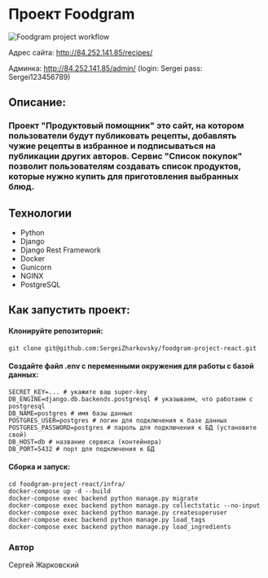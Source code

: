 # Проект Foodgram

![Foodgram project workflow](https://github.com/SergeiZharkovsky/foodgram-project-react/actions/workflows/foodgram_workflow.yml/badge.svg)

Адрес сайта: http://84.252.141.85/recipes/

Админка: http://84.252.141.85/admin/ (login: Sergei pass: Sergei123456789)

## Описание:

### Проект "**Продуктовый помощник**" это сайт, на котором пользователи будут публиковать рецепты, добавлять чужие рецепты в избранное и подписываться на публикации других авторов. Сервис "**Список покупок**" позволит пользователям создавать список продуктов, которые нужно купить для приготовления выбранных блюд.

## Технологии
- Python
- Django
- Django Rest Framework
- Docker
- Gunicorn
- NGINX
- PostgreSQL

## Как запустить проект:

#### Клонируйте репозиторий:
```
git clone git@github.com:SergeiZharkovsky/foodgram-project-react.git
```
#### Создайте файл .env с переменными окружения для работы с базой данных:
```
SECRET_KEY=... # укажите ваш super-key
DB_ENGINE=django.db.backends.postgresql # указываем, что работаем с postgresql
DB_NAME=postgres # имя базы данных
POSTGRES_USER=postgres # логин для подключения к базе данных
POSTGRES_PASSWORD=postgres # пароль для подключения к БД (установите свой)
DB_HOST=db # название сервиса (контейнера)
DB_PORT=5432 # порт для подключения к БД
```
#### Сборка и запуск:
```
cd foodgram-project-react/infra/
docker-compose up -d --build
docker-compose exec backend python manage.py migrate
docker-compose exec backend python manage.py collectstatic --no-input
docker-compose exec backend python manage.py createsuperuser
docker-compose exec backend python manage.py load_tags
docker-compose exec backend python manage.py load_ingredients
```
### Автор
Сергей Жарковский
